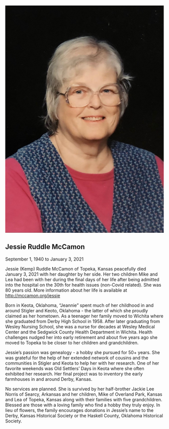 ![Jessie Ruddle McCamon](jessie-ruddle-mccamon.jpg)

## Jessie Ruddle McCamon

September 1, 1940 to January 3, 2021

Jessie (Kemp) Ruddle McCamon of Topeka, Kansas peacefully died January 3, 2021 with her daughter by her side. Her two children Mike and Lea had been with her during the final days of her life after being admitted into the hospital on the 30th for health issues (non-Covid related). She was 80 years old. More information about her life is available at http://mccamon.org/jessie

Born in Keota, Oklahoma, “Jeannie” spent much of her childhood in and around Stigler and Keoto, Oklahoma - the latter of which she proudly claimed as her hometown. As a teenager her family moved to Wichita where she graduated from Derby High School in 1958. After later graduating from Wesley Nursing School, she was a nurse for decades at Wesley Medical Center and the Sedgwick County Health Department in Wichita. Health challenges nudged her into early retirement and about five years ago she moved to Topeka to be closer to her children and grandchildren. 

Jessie’s passion was genealogy - a hobby she pursued for 50+ years. She was grateful for the help of her extended network of cousins and the communities in Stigler and Keota to help her with her research. One of her favorite weekends was Old Settlers’ Days in Keota where she often exhibited her research. Her final project was to inventory the early farmhouses in and  around Derby, Kansas.

No services are planned. She is survived by her half-brother Jackie Lee Norris of Searcy, Arkansas and her children, Mike of Overland Park, Kansas and Lea of Topeka, Kansas along with their families with five grandchildren. Blessed are those with a loving family who find a hobby they truly enjoy. In lieu of flowers, the family encourages donations in Jessie’s name to the Derby, Kansas Historical Society or the Haskell County, Oklahoma Historical Society.
